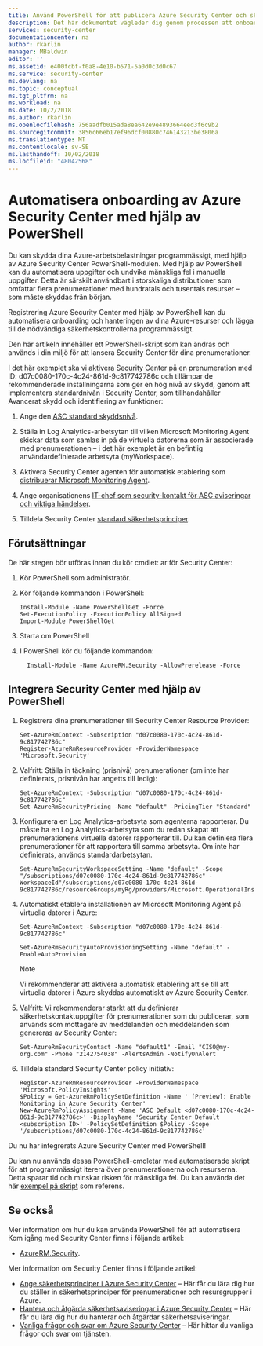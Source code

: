 ```yaml
---
title: Använd PowerShell för att publicera Azure Security Center och skydda ditt nätverk | Microsoft Docs
description: Det här dokumentet vägleder dig genom processen att onboarding Azure Security Center med hjälp av PowerShell-cmdletar.
services: security-center
documentationcenter: na
author: rkarlin
manager: MBaldwin
editor: ''
ms.assetid: e400fcbf-f0a8-4e10-b571-5a0d0c3d0c67
ms.service: security-center
ms.devlang: na
ms.topic: conceptual
ms.tgt_pltfrm: na
ms.workload: na
ms.date: 10/2/2018
ms.author: rkarlin
ms.openlocfilehash: 756aadfb015ada8ea642e9e4893664eed3f6c9b2
ms.sourcegitcommit: 3856c66eb17ef96dcf00880c746143213be3806a
ms.translationtype: MT
ms.contentlocale: sv-SE
ms.lasthandoff: 10/02/2018
ms.locfileid: "48042568"
---
```

# <a name="automate-onboarding-of-azure-security-center-using-powershell"></a>Automatisera onboarding av Azure Security Center med hjälp av PowerShell

Du kan skydda dina Azure-arbetsbelastningar programmässigt, med hjälp av Azure Security Center PowerShell-modulen.
Med hjälp av PowerShell kan du automatisera uppgifter och undvika mänskliga fel i manuella uppgifter. Detta är särskilt användbart i storskaliga distributioner som omfattar flera prenumerationer med hundratals och tusentals resurser – som måste skyddas från början.

Registrering Azure Security Center med hjälp av PowerShell kan du automatisera onboarding och hanteringen av dina Azure-resurser och lägga till de nödvändiga säkerhetskontrollerna programmässigt.

Den här artikeln innehåller ett PowerShell-skript som kan ändras och används i din miljö för att lansera Security Center för dina prenumerationer. 

I det här exemplet ska vi aktivera Security Center på en prenumeration med ID: d07c0080-170c-4c24-861d-9c817742786c och tillämpar de rekommenderade inställningarna som ger en hög nivå av skydd, genom att implementera standardnivån i Security Center, som tillhandahåller Avancerat skydd och identifiering av funktioner:

1. Ange den [ASC standard skyddsnivå](https://azure.microsoft.com/pricing/details/security-center/). 
 
2. Ställa in Log Analytics-arbetsytan till vilken Microsoft Monitoring Agent skickar data som samlas in på de virtuella datorerna som är associerade med prenumerationen – i det här exemplet är en befintlig användardefinierade arbetsyta (myWorkspace).

3. Aktivera Security Center agenten för automatisk etablering som [distribuerar Microsoft Monitoring Agent](security-center-enable-data-collection.md#auto-provision-mma).

5. Ange organisationens [IT-chef som security-kontakt för ASC aviseringar och viktiga händelser](security-center-provide-security-contact-details.md).

6. Tilldela Security Center [standard säkerhetsprinciper](security-center-azure-policy.md).

## <a name="prerequisites"></a>Förutsättningar

De här stegen bör utföras innan du kör cmdlet: ar för Security Center:

1.  Kör PowerShell som administratör.
2.  Kör följande kommandon i PowerShell:
      
        Install-Module -Name PowerShellGet -Force
        Set-ExecutionPolicy -ExecutionPolicy AllSigned
        Import-Module PowerShellGet
6.  Starta om PowerShell

7. I PowerShell kör du följande kommandon:

         Install-Module -Name AzureRM.Security -AllowPrerelease -Force

## <a name="onboard-security-center-using-powershell"></a>Integrera Security Center med hjälp av PowerShell

1.  Registrera dina prenumerationer till Security Center Resource Provider:

        Set-AzureRmContext -Subscription "d07c0080-170c-4c24-861d-9c817742786c"
        Register-AzureRmResourceProvider -ProviderNamespace 'Microsoft.Security' 

2.  Valfritt: Ställa in täckning (prisnivå) prenumerationer (om inte har definierats, prisnivån har angetts till ledig):

        Set-AzureRmContext -Subscription "d07c0080-170c-4c24-861d-9c817742786c"
        Set-AzureRmSecurityPricing -Name "default" -PricingTier "Standard"

3.  Konfigurera en Log Analytics-arbetsyta som agenterna rapporterar. Du måste ha en Log Analytics-arbetsyta som du redan skapat att prenumerationens virtuella datorer rapporterar till. Du kan definiera flera prenumerationer för att rapportera till samma arbetsyta. Om inte har definierats, används standardarbetsytan.

        Set-AzureRmSecurityWorkspaceSetting -Name "default" -Scope
        "/subscriptions/d07c0080-170c-4c24-861d-9c817742786c" -WorkspaceId"/subscriptions/d07c0080-170c-4c24-861d-9c817742786c/resourceGroups/myRg/providers/Microsoft.OperationalInsights/workspaces/myWorkspace"

4.  Automatiskt etablera installationen av Microsoft Monitoring Agent på virtuella datorer i Azure:
    
        Set-AzureRmContext -Subscription "d07c0080-170c-4c24-861d-9c817742786c"
    
        Set-AzureRmSecurityAutoProvisioningSetting -Name "default" -EnableAutoProvision

    > [!NOTE]
    > Vi rekommenderar att aktivera automatisk etablering att se till att virtuella datorer i Azure skyddas automatiskt av Azure Security Center.
    >

5.  Valfritt: Vi rekommenderar starkt att du definierar säkerhetskontaktuppgifter för prenumerationer som du publicerar, som används som mottagare av meddelanden och meddelanden som genereras av Security Center:

        Set-AzureRmSecurityContact -Name "default1" -Email "CISO@my-org.com" -Phone "2142754038" -AlertsAdmin -NotifyOnAlert 

6.  Tilldela standard Security Center policy initiativ:

        Register-AzureRmResourceProvider -ProviderNamespace 'Microsoft.PolicyInsights'
        $Policy = Get-AzureRmPolicySetDefinition -Name ' [Preview]: Enable Monitoring in Azure Security Center'
        New-AzureRmPolicyAssignment -Name 'ASC Default <d07c0080-170c-4c24-861d-9c817742786c>' -DisplayName 'Security Center Default <subscription ID>' -PolicySetDefinition $Policy -Scope '/subscriptions/d07c0080-170c-4c24-861d-9c817742786c'

Du nu har integrerats Azure Security Center med PowerShell!

Du kan nu använda dessa PowerShell-cmdletar med automatiserade skript för att programmässigt iterera över prenumerationerna och resurserna. Detta sparar tid och minskar risken för mänskliga fel. Du kan använda det här [exempel på skript](https://github.com/Microsoft/Azure-Security-Center/blob/master/quickstarts/ASC-Samples.ps1) som referens.






## <a name="see-also"></a>Se också
Mer information om hur du kan använda PowerShell för att automatisera Kom igång med Security Center finns i följande artikel:

* [AzureRM.Security](https://www.powershellgallery.com/packages/AzureRM.Security/0.2.0-preview).

Mer information om Security Center finns i följande artikel:

* [Ange säkerhetsprinciper i Azure Security Center](security-center-policies.md) – Här får du lära dig hur du ställer in säkerhetsprinciper för prenumerationer och resursgrupper i Azure.
* [Hantera och åtgärda säkerhetsaviseringar i Azure Security Center](security-center-managing-and-responding-alerts.md) – Här får du lära dig hur du hanterar och åtgärdar säkerhetsaviseringar.
* [Vanliga frågor och svar om Azure Security Center](security-center-faq.md) – Här hittar du vanliga frågor och svar om tjänsten.
